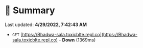 # 📖 Summary
Last updated: **4/29/2022, 7:42:43 AM**

- `GET` [https://Bhadwa-sala.toxicblte.repl.co](https://Bhadwa-sala.toxicblte.repl.co) - **Down** (1369ms)
